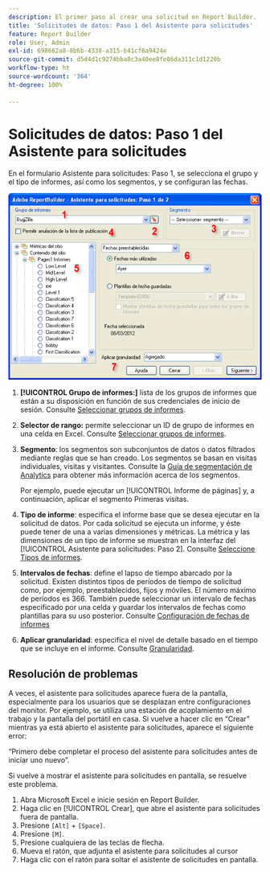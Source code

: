 ```yaml
---
description: El primer paso al crear una solicitud en Report Builder.
title: 'Solicitudes de datos: Paso 1 del Asistente para solicitudes'
feature: Report Builder
role: User, Admin
exl-id: 698662a8-8b6b-4338-a315-b41cf6a9424e
source-git-commit: d5d4d1c9274bba8c3a40ee8fe86da311c1d1220b
workflow-type: ht
source-wordcount: '364'
ht-degree: 100%

---
```


# Solicitudes de datos: Paso 1 del Asistente para solicitudes

En el formulario Asistente para solicitudes: Paso 1, se selecciona el grupo y el tipo de informes, así como los segmentos, y se configuran las fechas.

![](assets/rw1_overview.png)

1. **[!UICONTROL Grupo de informes:]** lista de los grupos de informes que están a su disposición en función de sus credenciales de inicio de sesión. Consulte [Seleccionar grupos de informes](/help/analyze/report-builder/data-requests/selecting-report-suites/t-select-report-suites.md).

1. **Selector de rango:** permite seleccionar un ID de grupo de informes en una celda en Excel. Consulte [Seleccionar grupos de informes](/help/analyze/report-builder/data-requests/selecting-report-suites/t-select-report-suites.md).

1. **Segmento**: los segmentos son subconjuntos de datos o datos filtrados mediante reglas que se han creado. Los segmentos se basan en visitas individuales, visitas y visitantes. Consulte la [Guía de segmentación de Analytics](https://experienceleague.adobe.com/docs/analytics/components/segmentation/seg-home.html?lang=es) para obtener más información acerca de los segmentos.

   Por ejemplo, puede ejecutar un [!UICONTROL Informe de páginas] y, a continuación, aplicar el segmento Primeras visitas.

1. **Tipo de informe**: especifica el informe base que se desea ejecutar en la solicitud de datos. Por cada solicitud se ejecuta un informe, y éste puede tener de una a varias dimensiones y métricas. La métrica y las dimensiones de un tipo de informe se muestran en la interfaz del [!UICONTROL Asistente para solicitudes: Paso 2]. Consulte [Seleccione Tipos de informes](/help/analyze/report-builder/data-requests/c-report-types/select-report-types.md).

1. **Intervalos de fechas**: define el lapso de tiempo abarcado por la solicitud. Existen distintos tipos de períodos de tiempo de solicitud como, por ejemplo, preestablecidos, fijos y móviles. El número máximo de períodos es 366. También puede seleccionar un intervalo de fechas especificado por una celda y guardar los intervalos de fechas como plantillas para su uso posterior.  Consulte [Configuración de fechas de informes](/help/analyze/report-builder/data-requests/configuring-report-dates/custom-calendar.md)

1. **Aplicar granularidad**: especifica el nivel de detalle basado en el tiempo que se incluye en el informe. Consulte [Granularidad](/help/analyze/report-builder/data-requests/configuring-report-dates/granularity.md).

## Resolución de problemas

A veces, el asistente para solicitudes aparece fuera de la pantalla, especialmente para los usuarios que se desplazan entre configuraciones del monitor. Por ejemplo, se utiliza una estación de acoplamiento en el trabajo y la pantalla del portátil en casa. Si vuelve a hacer clic en “Crear” mientras ya está abierto el asistente para solicitudes, aparece el siguiente error:

“Primero debe completar el proceso del asistente para solicitudes antes de iniciar uno nuevo”.

Si vuelve a mostrar el asistente para solicitudes en pantalla, se resuelve este problema.

1. Abra Microsoft Excel e inicie sesión en Report Builder.
2. Haga clic en [!UICONTROL Crear], que abre el asistente para solicitudes fuera de pantalla.
3. Presione `[Alt]` + `[Space]`.
4. Presione `[M]`.
5. Presione cualquiera de las teclas de flecha.
6. Mueva el ratón, que adjunta el asistente para solicitudes al cursor
7. Haga clic con el ratón para soltar el asistente de solicitudes en pantalla.

